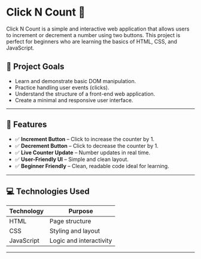 
# Click N Count 🔢

Click N Count is a simple and interactive web application that allows users to increment or decrement a number using two buttons. This project is perfect for beginners who are learning the basics of HTML, CSS, and JavaScript.

## 📌 Project Goals

- Learn and demonstrate basic DOM manipulation.
- Practice handling user events (clicks).
- Understand the structure of a front-end web application.
- Create a minimal and responsive user interface.

---

## 🚀 Features

- ✅ **Increment Button** – Click to increase the counter by 1.
- ✅ **Decrement Button** – Click to decrease the counter by 1.
- ✅ **Live Counter Update** – Number updates in real time.
- ✅ **User-Friendly UI** – Simple and clean layout.
- ✅ **Beginner Friendly** – Clean, readable code ideal for learning.

---

## 💻 Technologies Used

| Technology | Purpose              |
|------------|----------------------|
| HTML       | Page structure       |
| CSS        | Styling and layout   |
| JavaScript | Logic and interactivity |

---


